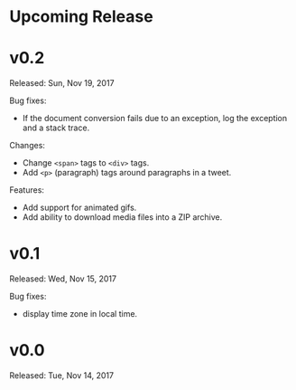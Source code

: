 # Upcoming Release

# v0.2

Released: Sun, Nov 19, 2017

Bug fixes:
- If the document conversion fails due to an exception, log the exception and a stack trace.

Changes:
- Change ``<span>`` tags to ``<div>`` tags.
- Add ``<p>`` (paragraph) tags around paragraphs in a tweet.

Features:
- Add support for animated gifs.
- Add ability to download media files into a ZIP archive.

# v0.1

Released: Wed, Nov 15, 2017

Bug fixes:
- display time zone in local time.

# v0.0

Released: Tue, Nov 14, 2017
